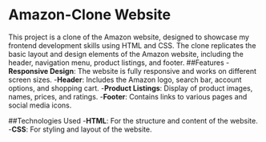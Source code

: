 # Amazon-Clone Website
This project is a clone of the Amazon website, designed to showcase my frontend development skills using HTML and CSS. The clone replicates the basic layout and design elements of the Amazon website, including the header, navigation menu, product listings, and footer.
##Features
-**Responsive Design**: The website is fully responsive and works on different screen sizes.
-**Header**: Includes the Amazon logo, search bar, account options, and shopping cart.
-**Product Listings**: Display of product images, names, prices, and ratings.
-**Footer**: Contains links to various pages and social media icons.

##Technologies Used
-**HTML**: For the structure and content of the website.
-**CSS**: For styling and layout of the website.
